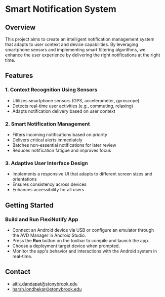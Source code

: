 # Smart Notification System

## Overview

This project aims to create an intelligent notification management system that adapts to user context and device capabilities. By leveraging smartphone sensors and implementing smart filtering algorithms, we enhance the user experience by delivering the right notifications at the right time.

## Features

### 1. Context Recognition Using Sensors

- Utilizes smartphone sensors (GPS, accelerometer, gyroscope)
- Detects real-time user activities (e.g., commuting, relaxing)
- Adapts notification delivery based on user context

### 2. Smart Notification Management

- Filters incoming notifications based on priority
- Delivers critical alerts immediately
- Batches non-essential notifications for later review
- Reduces notification fatigue and improves focus

### 3. Adaptive User Interface Design

- Implements a responsive UI that adapts to different screen sizes and orientations
- Ensures consistency across devices
- Enhances accessibility for all users

## Getting Started

### Build and Run FlexiNotify App

- Connect an Android device via USB or configure an emulator through the AVD Manager in Android Studio.
- Press the **Run** button on the toolbar to compile and launch the app.
- Choose a deployment target device when prompted.
- Monitor the app's behavior and interactions with the Android system in real-time.

## Contact

- aitik.dandapat@stonybrook.edu
- harsh.londhekar@stonybrook.edu
